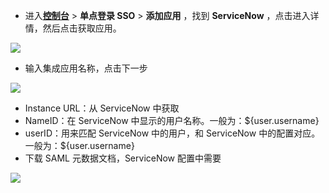 <IntegrationDetailCard :title="`在 ${$localeConfig.brandName} 中创建应用`">

- 进入[**控制台**](https://console.authing.cn) > **单点登录 SSO** > **添加应用** ，找到 **ServiceNow** ，点击进入详情，然后点击获取应用。

![](~@imagesZhCn/integration/servicenow/1-1.png)

- 输入集成应用名称，点击下一步

![](~@imagesZhCn/integration/servicenow/1-2.png)

- Instance URL：从 ServiceNow 中获取
- NameID：在 ServiceNow 中显示的用户名称。一般为：${user.username}
- userID：用来匹配 ServiceNow 中的用户，和 ServiceNow 中的配置对应。一般为：${user.username}
- 下载 SAML 元数据文档，ServiceNow 配置中需要

![](~@imagesZhCn/integration/servicenow/1-3.png)

</IntegrationDetailCard>
